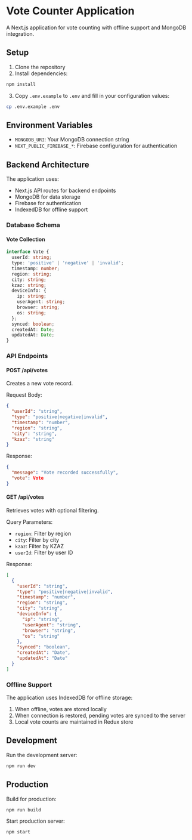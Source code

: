 # Vote Counter Application

A Next.js application for vote counting with offline support and MongoDB integration.

## Setup

1. Clone the repository
2. Install dependencies:
```bash
npm install
```
3. Copy `.env.example` to `.env` and fill in your configuration values:
```bash
cp .env.example .env
```

## Environment Variables

- `MONGODB_URI`: Your MongoDB connection string
- `NEXT_PUBLIC_FIREBASE_*`: Firebase configuration for authentication

## Backend Architecture

The application uses:
- Next.js API routes for backend endpoints
- MongoDB for data storage
- Firebase for authentication
- IndexedDB for offline support

### Database Schema

#### Vote Collection
```typescript
interface Vote {
  userId: string;
  type: 'positive' | 'negative' | 'invalid';
  timestamp: number;
  region: string;
  city: string;
  kzaz: string;
  deviceInfo: {
    ip: string;
    userAgent: string;
    browser: string;
    os: string;
  };
  synced: boolean;
  createdAt: Date;
  updatedAt: Date;
}
```

### API Endpoints

#### POST /api/votes
Creates a new vote record.

Request Body:
```json
{
  "userId": "string",
  "type": "positive|negative|invalid",
  "timestamp": "number",
  "region": "string",
  "city": "string",
  "kzaz": "string"
}
```

Response:
```json
{
  "message": "Vote recorded successfully",
  "vote": Vote
}
```

#### GET /api/votes
Retrieves votes with optional filtering.

Query Parameters:
- `region`: Filter by region
- `city`: Filter by city
- `kzaz`: Filter by KZAZ
- `userId`: Filter by user ID

Response:
```json
[
  {
    "userId": "string",
    "type": "positive|negative|invalid",
    "timestamp": "number",
    "region": "string",
    "city": "string",
    "deviceInfo": {
      "ip": "string",
      "userAgent": "string",
      "browser": "string",
      "os": "string"
    },
    "synced": "boolean",
    "createdAt": "Date",
    "updatedAt": "Date"
  }
]
```

### Offline Support
The application uses IndexedDB for offline storage:
1. When offline, votes are stored locally
2. When connection is restored, pending votes are synced to the server
3. Local vote counts are maintained in Redux store

## Development

Run the development server:
```bash
npm run dev
```

## Production

Build for production:
```bash
npm run build
```

Start production server:
```bash
npm start
